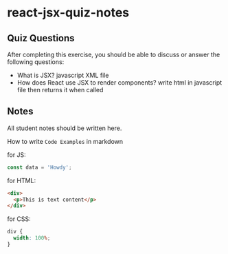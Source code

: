 # react-jsx-quiz-notes

## Quiz Questions

After completing this exercise, you should be able to discuss or answer the following questions:

- What is JSX?
  javascript XML file
- How does React use JSX to render components?
  write html in javascript file then returns it when called

## Notes

All student notes should be written here.

How to write `Code Examples` in markdown

for JS:

```javascript
const data = 'Howdy';
```

for HTML:

```html
<div>
  <p>This is text content</p>
</div>
```

for CSS:

```css
div {
  width: 100%;
}
```
